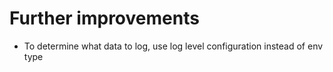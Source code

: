 # Further improvements

- To determine what data to log, use log level configuration instead of env type
